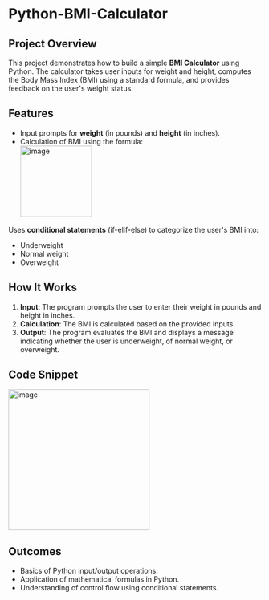 # Python-BMI-Calculator

## Project Overview  
This project demonstrates how to build a simple **BMI Calculator** using Python. The calculator takes user inputs for weight and height, computes the Body Mass Index (BMI) using a standard formula, and provides feedback on the user's weight status.

## Features  
* Input prompts for **weight** (in pounds) and **height** (in inches).
* Calculation of BMI using the formula:  
                          <img width="142" alt="image" src="https://github.com/user-attachments/assets/af25f2da-24ad-49bf-8dae-601140290f76">



Uses **conditional statements** (if-elif-else) to categorize the user's BMI into:
* Underweight
* Normal weight
* Overweight


##


## How It Works
1. **Input**: The program prompts the user to enter their weight in pounds and height in inches.
2. **Calculation**: The BMI is calculated based on the provided inputs.
3. **Output**: The program evaluates the BMI and displays a message indicating whether the user is underweight, of normal weight, or overweight.  


##


## Code Snippet

<img width="281" alt="image" src="https://github.com/user-attachments/assets/ef8365a8-80b8-4420-b2ab-105ee4c06eac">
 


## Outcomes
* Basics of Python input/output operations.
* Application of mathematical formulas in Python.
* Understanding of control flow using conditional statements.
 
